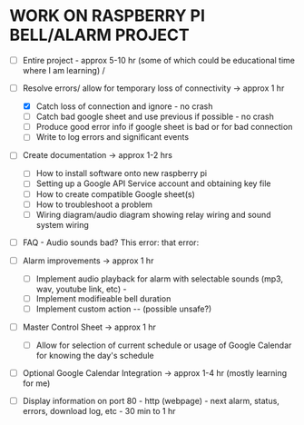 # WORK ON RASPBERRY PI BELL/ALARM PROJECT

- [ ] Entire project - approx 5-10 hr (some of which could be educational time where I am learning) \/

- [ ] Resolve errors/ allow for temporary loss of connectivity -> approx 1 hr
  - [X] Catch loss of connection and ignore - no crash
  - [ ] Catch bad google sheet and use previous if possible - no crash
  - [ ] Produce good error info if google sheet is bad or for bad connection
  - [ ] Write to log errors and significant events

- [ ] Create documentation -> approx 1-2 hrs
  - [ ] How to install software onto new raspberry pi
  - [ ] Setting up a Google API Service account and obtaining key file
  - [ ] How to create compatible Google sheet(s)
  - [ ] How to troubleshoot a problem
  - [ ] Wiring diagram/audio diagram showing relay wiring and sound system wiring
- [ ] FAQ - Audio sounds bad? This error: that error:

- [ ] Alarm improvements -> approx 1 hr
  - [ ] Implement audio playback for alarm with selectable sounds (mp3, wav, youtube link, etc) -
  - [ ] Implement modifieable bell duration
  - [ ] Implement custom action -- (possible unsafe?)

- [ ] Master Control Sheet -> approx 1 hr
  - [ ] Allow for selection of current schedule or usage of Google Calendar for knowing the day's schedule

- [ ] Optional Google Calendar Integration -> approx 1-4 hr (mostly learning for me)

- [ ] Display information on port 80 - http (webpage) - next alarm, status, errors, download log, etc - 30 min to 1 hr
